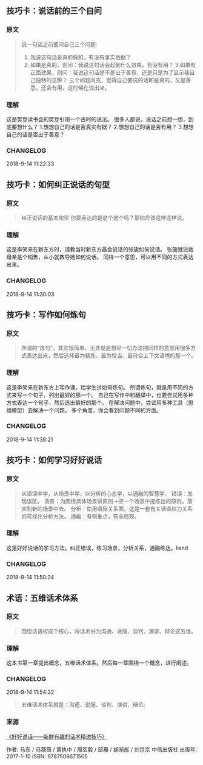 ## 技巧卡：说话前的三个自问
### 原文
> 说一句话之前要问自己三个问题: 
> 1. 我说这句话是真的假的，有没有事实依据？
> 2. 如果是真的，则问：我说这句话会起到什么效果、有没有用？
> 3.如果有正面效果，则问：我说这句话是不是出于善意，还是只是为了显示我自己独特的见解？
> 三个问题问完，觉得自己要说的话即是真的，又是善意，还会有用，这时候在说出来。

### 理解
这是樊登读书会的樊登引用一个古时的说法。
很多人都说，说话之前想一想，到底要想什么？
1.想想自己的话是否真实有据？
2.想想自己的话是否有用？
3.想想自己的话是否出于善意？

### CHANGELOG
2018-9-14 11:22:33

## 技巧卡：如何纠正说话的句型
### 原文
>  纠正说话的基本句型
>  你要表达的是这个这个吗？那你应该这样这样说。
### 理解
这是李笑来在新东方时，请教当时新东方最会说话的张旎如何说话。
张旎就说她母亲是个销售，从小就教导她如何说话。
同样一个意思，可以用不同的方式表达出来。

### CHANGELOG
2018-9-14 11:30:03

## 技巧卡：写作如何炼句
### 原文
> 所谓的“炼句”，其实很简单，无非就是想尽一切办法把同样的意思用很多方式表达出来，然后选择最为精炼、最为恰当、最符合上下文语境的那一个。
### 理解

这是李笑来在新东方上写作课，给学生讲如何炼句。
所谓炼句，就是用不同的方式来写一个句子，列出最好的那一个。
自己在写作中和翻译中，也要尝试用多种方式表达一个句子，然后选出最好的那个。
在解决问题中，尝试用多种工具（思维模型）去解决一个问题。
多个角度，你会看到问题不同的方面。
### CHANGELOG
2018-9-14 11:38:21


## 技巧卡：如何学习好好说话
### 原文
> 从错误中学，从场景中学，以分析的心态学，以通融的智慧学。
> 错误：发现误区。
> 场景：为围绕具体场景讲原则→把一个场景中提炼出的原则，落实到新的场景中去。
>  分析：使用语际关系图，这是一套有关话语权力关系的可视化分析方法。
>  通融：有侧重点，有全局观。
### 理解
这是好好说话的学习方法。纠正错误，练习场景，分析关系，通融练达。liand

### CHANGELOG
2018-9-14 11:50:24

## 术语：五维话术体系

### 原文
>围绕话语权这个核心，将话术分为沟通、说服、谈判、演讲、辩论这五维。

### 理解
这本书第一章提出概念，五维话术体系。然后每一章围绕一个概念，进行阐述。

### CHANGELOG
2018-9-14 11:54:32
> 五维话术体系就是：沟通、说服、谈判、演讲、辩论。















### 来源
[《好好说话——新鲜有趣的话术精进技巧》](https://book.douban.com/subject/26948148/)

作者: 马东 / 马薇薇 / 黄执中 / 周玄毅 / 邱晨 / 胡渐彪 / 刘京京
 中信出版社
出版年: 2017-1-10
ISBN: 9787508671505


<!--stackedit_data:
eyJoaXN0b3J5IjpbMTUwNDE2MTM2OCwtNjA0MjUxNDc3LC00OT
Y5NDE2ODldfQ==
-->